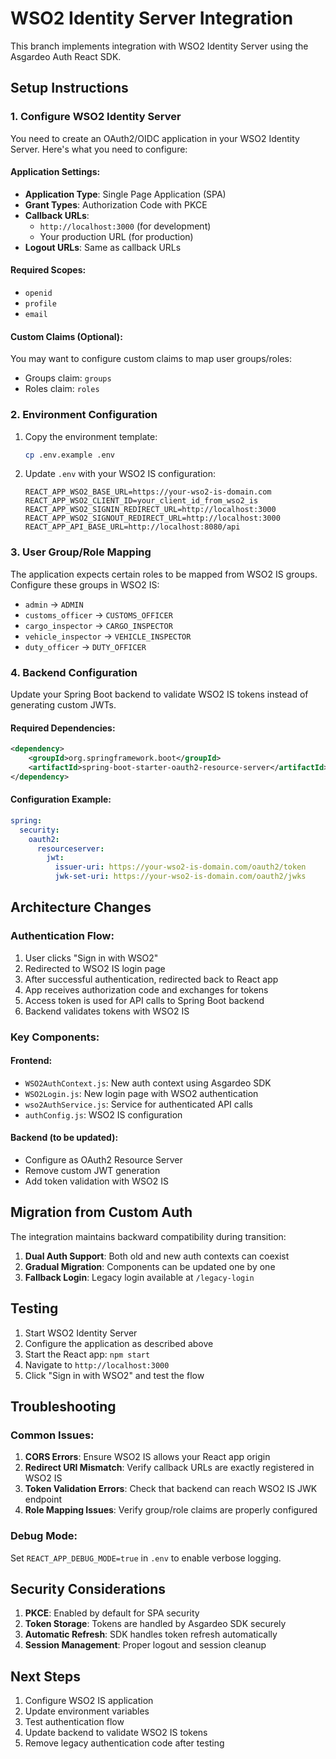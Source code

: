 # WSO2 Identity Server Integration

This branch implements integration with WSO2 Identity Server using the Asgardeo Auth React SDK.

## Setup Instructions

### 1. Configure WSO2 Identity Server

You need to create an OAuth2/OIDC application in your WSO2 Identity Server. Here's what you need to configure:

#### Application Settings:
- **Application Type**: Single Page Application (SPA)
- **Grant Types**: Authorization Code with PKCE
- **Callback URLs**: 
  - `http://localhost:3000` (for development)
  - Your production URL (for production)
- **Logout URLs**: Same as callback URLs

#### Required Scopes:
- `openid`
- `profile` 
- `email`

#### Custom Claims (Optional):
You may want to configure custom claims to map user groups/roles:
- Groups claim: `groups`
- Roles claim: `roles`

### 2. Environment Configuration

1. Copy the environment template:
   ```bash
   cp .env.example .env
   ```

2. Update `.env` with your WSO2 IS configuration:
   ```env
   REACT_APP_WSO2_BASE_URL=https://your-wso2-is-domain.com
   REACT_APP_WSO2_CLIENT_ID=your_client_id_from_wso2_is
   REACT_APP_WSO2_SIGNIN_REDIRECT_URL=http://localhost:3000
   REACT_APP_WSO2_SIGNOUT_REDIRECT_URL=http://localhost:3000
   REACT_APP_API_BASE_URL=http://localhost:8080/api
   ```

### 3. User Group/Role Mapping

The application expects certain roles to be mapped from WSO2 IS groups. Configure these groups in WSO2 IS:

- `admin` → `ADMIN`
- `customs_officer` → `CUSTOMS_OFFICER`
- `cargo_inspector` → `CARGO_INSPECTOR`
- `vehicle_inspector` → `VEHICLE_INSPECTOR`
- `duty_officer` → `DUTY_OFFICER`

### 4. Backend Configuration

Update your Spring Boot backend to validate WSO2 IS tokens instead of generating custom JWTs.

#### Required Dependencies:
```xml
<dependency>
    <groupId>org.springframework.boot</groupId>
    <artifactId>spring-boot-starter-oauth2-resource-server</artifactId>
</dependency>
```

#### Configuration Example:
```yaml
spring:
  security:
    oauth2:
      resourceserver:
        jwt:
          issuer-uri: https://your-wso2-is-domain.com/oauth2/token
          jwk-set-uri: https://your-wso2-is-domain.com/oauth2/jwks
```

## Architecture Changes

### Authentication Flow:
1. User clicks "Sign in with WSO2"
2. Redirected to WSO2 IS login page
3. After successful authentication, redirected back to React app
4. App receives authorization code and exchanges for tokens
5. Access token is used for API calls to Spring Boot backend
6. Backend validates tokens with WSO2 IS

### Key Components:

#### Frontend:
- `WSO2AuthContext.js`: New auth context using Asgardeo SDK
- `WSO2Login.js`: New login page with WSO2 authentication
- `wso2AuthService.js`: Service for authenticated API calls
- `authConfig.js`: WSO2 IS configuration

#### Backend (to be updated):
- Configure as OAuth2 Resource Server
- Remove custom JWT generation
- Add token validation with WSO2 IS

## Migration from Custom Auth

The integration maintains backward compatibility during transition:

1. **Dual Auth Support**: Both old and new auth contexts can coexist
2. **Gradual Migration**: Components can be updated one by one
3. **Fallback Login**: Legacy login available at `/legacy-login`

## Testing

1. Start WSO2 Identity Server
2. Configure the application as described above
3. Start the React app: `npm start`
4. Navigate to `http://localhost:3000`
5. Click "Sign in with WSO2" and test the flow

## Troubleshooting

### Common Issues:

1. **CORS Errors**: Ensure WSO2 IS allows your React app origin
2. **Redirect URI Mismatch**: Verify callback URLs are exactly registered in WSO2 IS
3. **Token Validation Errors**: Check that backend can reach WSO2 IS JWK endpoint
4. **Role Mapping Issues**: Verify group/role claims are properly configured

### Debug Mode:
Set `REACT_APP_DEBUG_MODE=true` in `.env` to enable verbose logging.

## Security Considerations

1. **PKCE**: Enabled by default for SPA security
2. **Token Storage**: Tokens are handled by Asgardeo SDK securely
3. **Automatic Refresh**: SDK handles token refresh automatically
4. **Session Management**: Proper logout and session cleanup

## Next Steps

1. Configure WSO2 IS application
2. Update environment variables
3. Test authentication flow
4. Update backend to validate WSO2 IS tokens
5. Remove legacy authentication code after testing
